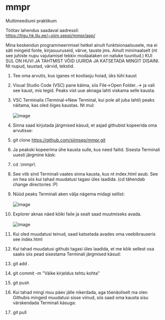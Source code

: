 # mmpr
Multimeediumi praktikum


Töötav lahendus saadaval aadressil: 
https://tigu.hk.tlu.ee/~siim.seppi/mmpr/app/

Mina keskendun programmeerimisel hetkel ainult funktsionaalsusele, ma ei säti mingeid fonte, kirjasuuruseid, värve, tauste jms. Ainult minimaalselt (nt see juhiste nupu vajutamisel tekkiv modaalaken on natuke tuunitud.) KUI SUL ON HUVI JA TAHTMIST VÕID UURIDA JA KATSETADA MINGIT DISAINI. Nt nupud, taustad, värvid, tekstid. 

1. Tee oma arvutis, kus iganes nt kooliasju hoiad, üks tühi kaust
2. Visual Studio Code (VSC) pane käima, siis File->Open Folder..-> ja vali see kaust, mis tegid. Peaks vist uue aknaga lahti viskama selle kausta.
3. VSC Terminalis (Terminal->New Terminal, kui pole all juba lahti) peaks näitama, kas oled õiges kaustas. Nt mul: <br><br>
 ![image](https://user-images.githubusercontent.com/80106964/155364571-004bc688-8c38-40a3-bb6c-3309d425122f.png)

4. Sinna saad kirjutada järgmised käsud, et asjad githubist kopeerida oma arvutisse:
5. git clone https://github.com/siimsep/mmpr.git
6. Ja peakski kopeerima ühe kausta sulle, kus need failid. Sisesta Terminali uuesti järgmine käsk:
7. cd .\mmpr\
8. See viib sind Terminali vaates sinna kausta, kus nt index.html asub. See on hea siis kui tahad muudatusi tagasi üles laadida. (cd tähendab change directories :P)
9. Nüüd peaks Terminali aken välja nägema midagi sellist: <br><br>
 ![image](https://user-images.githubusercontent.com/80106964/155365726-c0e50ec3-2be0-4157-8ecb-6cab1d601e64.png)
10. Explorer aknas näed kõiki faile ja sealt saad muutmiseks avada.<br><br>
![image](https://user-images.githubusercontent.com/80106964/155365865-f6a2da6d-fe44-41ad-87de-bc1792d6fcca.png)
11. Kui oled muudatusi teinud, saad katsetada avades oma veebibrauseris see index.html 
12. Kui tahad muudatusi githubi tagasi üles laadida, et me kõik sellest osa saaks siis pead sisestama Terminali järgmised käsud:
13. git add .
14. git commit -m "Väike kirjeldus tehtu kohta"
15. git push

16. Kui tahad mingi muu päev jälle nikerdada, aga tõenäoliselt ma olen Githubis mingeid muudatusi sisse viinud, siis saad oma kausta sisu värskendada Terminali käsuga:
17. git pull 

